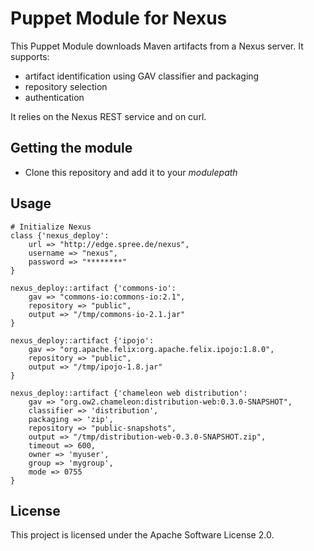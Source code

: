 Puppet Module for Nexus
=======================

This Puppet Module downloads Maven artifacts from a Nexus server. It supports:

* artifact identification using GAV classifier and packaging
* repository selection
* authentication

It relies on the Nexus REST service and on curl.

Getting the module
------------------

* Clone this repository and add it to your _modulepath_


Usage
-----
	
	# Initialize Nexus
	class {'nexus_deploy':
		url => "http://edge.spree.de/nexus",
		username => "nexus",
		password => "********"
	}
	
	nexus_deploy::artifact {'commons-io':
		gav => "commons-io:commons-io:2.1",
		repository => "public",
		output => "/tmp/commons-io-2.1.jar"
	}
	
	nexus_deploy::artifact {'ipojo':
		gav => "org.apache.felix:org.apache.felix.ipojo:1.8.0",
		repository => "public",
		output => "/tmp/ipojo-1.8.jar"
	}
	
	nexus_deploy::artifact {'chameleon web distribution':
		gav => "org.ow2.chameleon:distribution-web:0.3.0-SNAPSHOT",
		classifier => 'distribution',
		packaging => 'zip',
		repository => "public-snapshots",
		output => "/tmp/distribution-web-0.3.0-SNAPSHOT.zip",
		timeout => 600,
		owner => 'myuser',
		group => 'mygroup',
		mode => 0755
	}

License
-------

This project is licensed under the Apache Software License 2.0.
